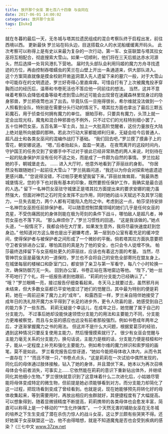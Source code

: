 ```yaml
---
title: 放开那个女巫 第七百八十四章 与虫同在
date: 2017-06-01 14:00:02
categories: 放开那个女巫
tags: [Duke]
---
```


就在冬暮的最后一天，无冬城与塔其拉遗民组成的混合考察队终于启程出发，前往西境以西。 更新最快
罗兰站在码头边，目送搭载众人的水泥船缓缓离开码头。
此次考察可以称得上是有史以来最为复杂的一次行动，第一军、女巫联盟与塔其拉女巫将互相配合，彻底搜索大雪山。如果一切顺利，他们将在三天后抵达赤水河源头，然后选择一处背风港扎下营地。
届时先头部队会利用玛姬的魔力方舟寻找遗迹的方位，再由控制吞噬蠕虫的芙兰在山壁上开出一条通道来，供大部队进入。
这个方案简直就像是摸金校尉开凿盗洞潜入先人遗留下来的墓穴一般，对于大雪山中可能存在的文明遗迹，罗兰好奇得心里直痒痒。可惜自打有了上次被魔鬼投矛穿胸而过的经历后，温蒂和书卷死活也不答应他一同前往的想法。
当然，这并不意味着考察队会降低戒备等级考虑到雪山附近可能会出现曾在迷藏森林里现身过的隐身邪兽，罗兰把夜莺也派了出去。毕竟队伍一旦拖得很长，希尔维就没法做到一个人照看到全队，特别是在需要分头行动的情况下。塔其拉方面也拿出了最后三颗五彩魔石，用于侦查任何拥有魔力的单位。
据帕莎称，只要具有魔力，头顶上就一定会出现光柱，魔鬼和混合种邪兽也不例外，只不过它们的光柱特别细小罢了。
五十位神罚女巫，五百名第一军士兵，加上一大批高阶觉醒者，这份力量放在大陆上绝对是所向披靡的那种。若此次行动大家都能顺利归来，无疑会给今后普通人、超凡战士和各类女巫间的混编作战打下基础。
“我们回去吧，”罗兰摸了摸鼻子上的雪花，朝安娜说道。
“嗯，”后者抬起头，盈盈一笑道。
在夜莺离开的这段时间内，守护国王的任务交到了安娜手中不过对于彼此已经非常熟悉的两人来说，时刻待在一起的贴身保护并没有任何不适之处，而是成了一件颇为自然的事情。
罗兰拉起她的手，朝城堡走去。
……
进入大厅时，他意外地看到了菲丽丝的身影。
“你居然没有跟随她们一起前往大雪山？”罗兰挑眉问道，“我还以为你会对探索地底遗迹更感兴趣。”
“您说得没错，不过帕莎更希望我留下来。”菲丽丝耸耸肩，“我最熟悉城堡情况，您的手下也对我有基本的印象，既然要担任保护工作，我确实是最合适的人选。”
留下一名神罚女巫驻守城堡正是塔其拉方面提出来的要求安娜的能力虽然强大，但面对神罚之石时完全发挥不出作用，同时她的战斗天赋远不及其学习能力，一旦失去能力，两个人都有可能陷入危险之中。考虑到这一点，帕莎坚持安排一名神罚女巫担任前排保护者。
可以随意控制禁魔领域的她们几乎是任何女巫的克星，不受伤痛困扰的身体则能在极为苛刻的条件下战斗，哪怕敌人是超凡者，神罚女巫也不落下风。
“那么麻烦你了，”罗兰习惯性的回道。
“这是我该做的。”她点头道，“一般情况下，我都会待在大厅里，如果发生意外，我将尽最快速度赶到您身边。”
他知道对方这么做也是出于避嫌考虑，第一层到办公室有着充足的缓冲空间，使得保护者与被保护者之间形成了一个微妙的平衡。倘若塔其拉方面执意要把守卫者安排进办公室，哪怕其目的真是为了他的安全，也只会令人徒增不快。
帕莎最终选择留下与女巫相处更久的菲丽丝，应该也有着这方面的考量。
当然，尽管神罚女巫是最强大的一道保险，罗兰也不会将自己的安危全部寄托在盟友身上。在城堡每层的楼梯口和卧室门口，都安排了亲卫与第一军看守，每八个小时轮换一次，确保防御万无一失。
回到办公室，书卷正站在落地窗边等他。
“陛下，”她一丝不苟地行了个礼，将一纸报告递到他跟前，“莉莉的分支能力已经确认了。”
“哦？”罗兰眼睛一亮，接过报告仔细查看起来。
冬天马上就要过去，虽然邪月尚未结束，但大多数女巫都已平安地度过了她们的觉醒日。其中最为特别的便是莉莉，她在一周前迎来了魔力上的“成年”。
和露西亚一样，罗兰亲自陪伴她接受了成年日的洗礼除开魔力水平得到了长足的进步外，更令人欣喜的是，她感受到自己的能力多了一些东西。
莉莉无疑是个幸运儿，在成年之日，她觉醒了属于自己的分支能力。
不过事后她却没能快速领悟分支能力的用法和主要能力不同，分支能力更难被察觉，而且与女巫的感应也远没有前者那般强烈。例如书卷成年两年之后，才逐渐掌握魔力之书的用法。
但这并不是什么大问题，根据爱葛莎的经验，遇到这种情况只要反复使用主能力，然后慢慢摸索就行了。
很少有女巫会觉醒与主能力毫无关系的分支能力，换句话说，主能力是根的话，分支能力便是枝桠和叶子，能从一定程度上补充和强化主要能力。例如希尔维的魔力辨识和索罗娅的画笔，莫不是如此。
罗兰看完报告后惊讶道，“她如今能把母体收入体内，从而令其一直存在？”
“而且不限一只，”书卷点点头，“这是莉莉在一次试验中偶然发现的，同化后的母体通过肢体接触，钻入了她的身体，并且潜伏下来。她本以为再次召唤母体会令前者消失，可事实上……它依然能在莉莉的意识下重新钻出体外，并继续同化其他细小生物。”
罗兰很快就意识到了这意味着什么二次进化后，小姑娘尽管能将母体变成特定的微生物，但前提是她必须能够看到对方。而分支能力却简化了这一过程，把现场看到变成了曾经看到。也就是说，现在她能够预先将转化好的母体收集起来，等到需要用时，再放出相应的虫群就好，其便捷程度有了大幅提高。
可以想象得到，随着显微镜精度不断提高，莉莉携带的各类母体也会愈发丰富，简直可以称得上是一个移动的“**生化炸弹库”。
一个天然无害的辅助女巫在无冬城的培养之下生生变成了潜在杀伤力惊人的战斗女巫，这让罗兰颇有些哭笑不得。还好她属于女巫联盟这一边，他不由得暗想，就是不知道魔鬼是否也会受到疾病的感染？
(三七中文 www.37zw.net